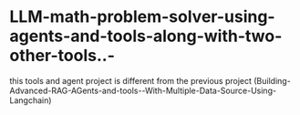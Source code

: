# LLM-math-problem-solver-using-agents-and-tools-along-with-two-other-tools..-
this tools and agent project is different from the previous project (Building-Advanced-RAG-AGents-and-tools--With-Multiple-Data-Source-Using-Langchain)  
